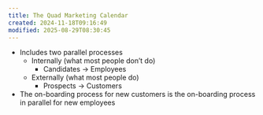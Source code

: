 ```yaml
---
title: The Quad Marketing Calendar
created: 2024-11-18T09:16:49
modified: 2025-08-29T08:30:45
---
```


* Includes two parallel processes
	* Internally (what most people don’t do)
		* Candidates → Employees
	* Externally (what most people do)
		* Prospects → Customers
* The on-boarding process for new customers is the on-boarding process in parallel for new employees

